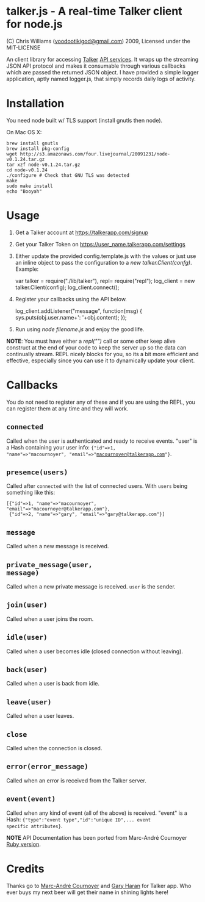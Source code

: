 talker.js - A real-time Talker client for node.js
=================================================

(C) Chris Williams (voodootikigod@gmail.com) 2009, Licensed under the MIT-LICENSE

An client library for accessing [Talker](http://talkerapp.com) [API services](https://talker.tenderapp.com/faqs/api/rest-api). It wraps up the streaming JSON API protocol and makes it consumable through various callbacks which are passed the returned JSON object. I have provided a simple logger application, aptly named logger.js, that simply records daily logs of activity.

# Installation
You need node built w/ TLS support (install gnutls then node).

On Mac OS X:

    brew install gnutls
    brew install pkg-config
    wget http://s3.amazonaws.com/four.livejournal/20091231/node-v0.1.24.tar.gz
    tar xzf node-v0.1.24.tar.gz
    cd node-v0.1.24
    ./configure # Check that GNU TLS was detected
    make
    sudo make install
    echo "Booyah"

# Usage
1) Get a Talker account at https://talkerapp.com/signup

2) Get your Talker Token on https://user_name.talkerapp.com/settings

3) Either update the provided config.template.js with the values or just use an inline object to pass the configuration to a _new talker.Client(confg)_. Example:

    var talker = require("./lib/talker"), repl= require("repl");
    log_client = new talker.Client(config);
    log_client.connect();

4) Register your callbacks using the API below.


    log_client.addListener("message", function(msg) {
      sys.puts(obj.user.name+': '+obj.content);
    });

5) Run using _node filename.js_ and enjoy the good life.
    
**NOTE**: You must have either a _repl("")_ call or some other keep alive construct at the end of your code to keep the server up so the data can continually stream. REPL nicely blocks for you, so its a bit more efficient and effective, especially since you can use it to dynamically update your client.


# Callbacks
You do not need to register any of these and if you are using the REPL, you can register them at any time and they will work. 

## <code>connected</code>
Called when the user is authenticated and ready to receive events. "user" is a Hash containing your user info: <code>{"id"=>1, "name"=>"macournoyer", "email"=>"macournoyer@talkerapp.com"}</code>.

## <code>presence(users)</code>
Called after <code>connected</code> with the list of connected users. With <code>users</code> being something like this:

    [{"id"=>1, "name"=>"macournoyer", "email"=>"macournoyer@talkerapp.com"},
     {"id"=>2, "name"=>"gary", "email"=>"gary@talkerapp.com"}]
     
## <code>message</code>
Called when a new message is received.

## <code>private_message(user, message)</code>
Called when a new private message is received.
<code>user</code> is the sender.

## <code>join(user)</code>
Called when a user joins the room.

## <code>idle(user)</code>
Called when a user becomes idle (closed connection without leaving).

## <code>back(user)</code>
Called when a user is back from idle.

## <code>leave(user)</code>
Called when a user leaves.

## <code>close</code>
Called when the connection is closed.

## <code>error(error_message)</code>
Called when an error is received from the Talker server.

## <code>event(event)</code>
Called when any kind of event (all of the above) is received. "event" is a Hash: <code>{"type":"event type","id":"unique ID",... event specific attributes}</code>.

**NOTE** API Documentation has been ported from Marc-Andr&eacute; Cournoyer [Ruby version](http://github.com/macournoyer/talker.rb/blob/master/README.md).

# Credits

Thanks go to [Marc-Andr&eacute; Cournoyer](http://twitter.com/macournoyer) and [Gary Haran](http://twitter.com/xutopia) for Talker app. Who ever buys my next beer will get their name in shining lights here!
